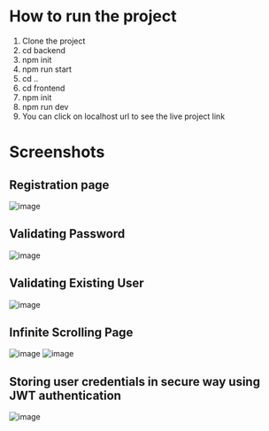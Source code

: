 
# How to run the project

1. Clone the project
2. cd backend 
3. npm init
4. npm run start
5. cd ..
6. cd frontend
7. npm init
8. npm run dev
9. You can click on localhost url to see the live project link 

# Screenshots

## Registration page
![image](https://github.com/Vanraj8169/full-stack-assignment/assets/87256781/ef8c1d33-5ade-4160-b094-f17900b09484)
## Validating Password
![image](https://github.com/Vanraj8169/full-stack-assignment/assets/87256781/bcb69cb2-d791-4918-b314-bcf364e2104d)
## Validating Existing User
![image](https://github.com/Vanraj8169/full-stack-assignment/assets/87256781/24bb45b5-374d-4677-95b4-e56302bdd631)
## Infinite Scrolling Page
![image](https://github.com/Vanraj8169/full-stack-assignment/assets/87256781/3faf4875-167c-4aec-b95b-259e9d4add35)
![image](https://github.com/Vanraj8169/full-stack-assignment/assets/87256781/7ab6e3c1-a8dc-41a7-b05b-56485e3d3224)
## Storing user credentials in secure way using JWT authentication
![image](https://github.com/Vanraj8169/full-stack-assignment/assets/87256781/4df35759-7f8c-4e6b-a08f-b7630ed34cd6)







